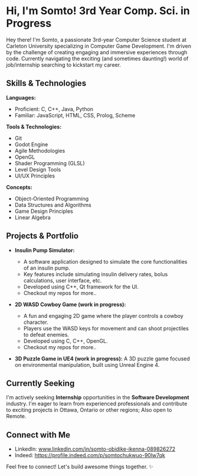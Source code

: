 # Hi, I'm Somto! 3rd Year Comp. Sci. in Progress

Hey there! I'm Somto, a passionate 3rd-year Computer Science student at Carleton University specializing in Computer Game Development. I'm driven by the challenge of creating engaging and immersive experiences through code. Currently navigating the exciting (and sometimes daunting!) world of job/internship searching to kickstart my career.

## Skills & Technologies

**Languages:**
* Proficient: C, C++, Java, Python 
* Familiar: JavaScript, HTML, CSS, Prolog, Scheme

**Tools & Technologies:**
* Git
* Godot Engine
* Agile Methodologies
* OpenGL
* Shader Programming (GLSL)
* Level Design Tools
* UI/UX Principles

**Concepts:**
* Object-Oriented Programming
* Data Structures and Algorithms
* Game Design Principles
* Linear Algebra

## Projects & Portfolio

* **Insulin Pump Simulator:**
    * A software application designed to simulate the core functionalities of an insulin pump.
    * Key features include simulating insulin delivery rates, bolus calculations, user interface, etc.
    * Developed using C++, Qt framework for the UI.
    * Checkout my repos for more..

* **2D WASD Cowboy Game (work in progress):**
    * A fun and engaging 2D game where the player controls a cowboy character.
    * Players use the WASD keys for movement and can shoot projectiles to defeat enemies.
    * Developed using C, C++, OpenGL.
    * Checkout my repos for more..

* **3D Puzzle Game in UE4 (work in progress):** A 3D puzzle game focused on environmental manipulation, built using Unreal Engine 4.

## Currently Seeking

I'm actively seeking **Internship** opportunities in the **Software Development** industry. I'm eager to learn from experienced professionals and contribute to exciting projects in Ottawa, Ontario or other regions; Also open to Remote.

## Connect with Me

* LinkedIn: www.linkedin.com/in/somto-obidike-ikenna-089826272
* Indeed: https://profile.indeed.com/p/somtochukwuo-90lw7qk

Feel free to connect! Let's build awesome things together. ✨
